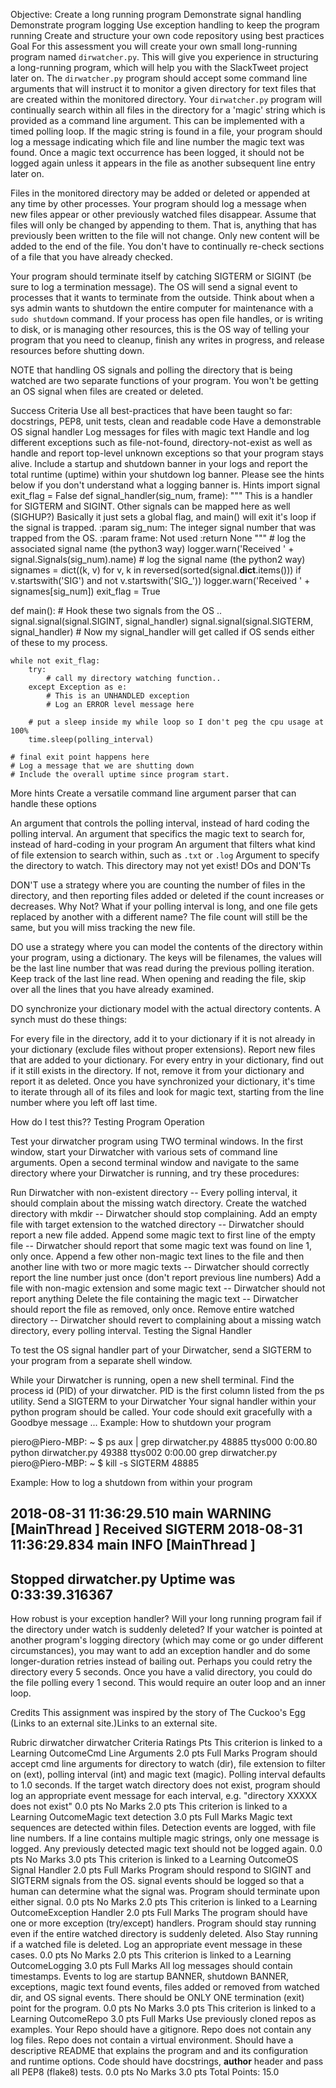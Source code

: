 

Objective:
Create a long running program
Demonstrate signal handling
Demonstrate program logging
Use exception handling to keep the program running
Create and structure your own code repository using best practices
Goal
For this assessment you will create your own small long-running program named `dirwatcher.py`.  This will give you experience in structuring a long-running program, which will help you with the SlackTweet project later on. The `dirwatcher.py` program should accept some command line arguments that will instruct it to monitor a given directory for text files that are created within the monitored directory.  Your `dirwatcher.py` program will continually search within all files in the directory for a 'magic' string which is provided as a command line argument.  This can be implemented with a timed polling loop.  If the magic string is found in a file, your program should log a message indicating which file and line number the magic text was found.  Once a magic text occurrence has been logged, it should not be logged again unless it appears in the file as another subsequent line entry later on.

Files in the monitored directory may be added or deleted or appended at any time by other processes.  Your program should log a message when new files appear or other previously watched files disappear.  Assume that files will only be changed by appending to them.  That is, anything that has previously been written to the file will not change.  Only new content will be added to the end of the file.  You don't have to continually re-check sections of a file that you have already checked.

Your program should terminate itself by catching SIGTERM or SIGINT (be sure to log a termination message).  The OS will send a signal event to processes that it wants to terminate from the outside.  Think about when a sys admin wants to shutdown the entire computer for maintenance with a `sudo shutdown` command.  If your process has open file handles, or is writing to disk, or is managing other resources, this is the OS way of telling your program that you need to cleanup, finish any writes in progress, and release resources before shutting down.

NOTE that handling OS signals and polling the directory that is being watched are two separate functions of your program.  You won't be getting an OS signal when files are created or deleted.

Success Criteria
Use all best-practices that have been taught so far: docstrings, PEP8, unit tests, clean and readable code
Have a demonstrable OS signal handler
Log messages for files with magic text
Handle and log different exceptions such as file-not-found, directory-not-exist as well as handle and report top-level unknown exceptions so that your program stays alive.
Include a startup and shutdown banner in your logs and report the total runtime (uptime) within your shutdown log banner.  Please see the hints below if you don't understand what a logging banner is.
Hints
import signal
exit_flag = False
def signal_handler(sig_num, frame):
    """
    This is a handler for SIGTERM and SIGINT. Other signals can be mapped here as well (SIGHUP?)
    Basically it just sets a global flag, and main() will exit it's loop if the signal is trapped.
    :param sig_num: The integer signal number that was trapped from the OS.
    :param frame: Not used
    :return None
    """
    # log the associated signal name (the python3 way)
    logger.warn('Received ' + signal.Signals(sig_num).name)
    # log the signal name (the python2 way)
    signames = dict((k, v) for v, k in reversed(sorted(signal.__dict__.items()))
 if v.startswith('SIG') and not v.startswith('SIG_'))
    logger.warn('Received ' + signames[sig_num])
    exit_flag = True

def main():
    # Hook these two signals from the OS .. 
    signal.signal(signal.SIGINT, signal_handler)
    signal.signal(signal.SIGTERM, signal_handler)
    # Now my signal_handler will get called if OS sends either of these to my process.

    while not exit_flag:
        try:
            # call my directory watching function..
        except Exception as e:
            # This is an UNHANDLED exception
            # Log an ERROR level message here

        # put a sleep inside my while loop so I don't peg the cpu usage at 100%
        time.sleep(polling_interval)
    
    # final exit point happens here
    # Log a message that we are shutting down
    # Include the overall uptime since program start.


More hints
Create a versatile command line argument parser that can handle these options

An argument that controls the polling interval, instead of hard coding the polling interval.
An argument that specifics the magic text to search for, instead of hard-coding in your program
An argument that filters what kind of file extension to search within, such as `.txt` or `.log`
Argument to specify the directory to watch.  This directory may not yet exist!
DOs and DON'Ts

DON'T use a strategy where you are counting the number of files in the directory, and then reporting files added or deleted if the count increases or decreases.  Why Not?  What if your polling interval is long, and one file gets replaced by another with a different name?  The file count will still be the same, but you will miss tracking the new file.

DO use a strategy where you can model the contents of the directory within your program, using a dictionary.  The keys will be filenames, the values will be the last line number that was read during the previous polling iteration.  Keep track of the last line read.  When opening and reading the file, skip over all the lines that you have already examined.

DO synchronize your dictionary model with the actual directory contents.  A synch must do these things:

For every file in the directory, add it to your dictionary if it is not already in your dictionary (exclude files without proper extensions).  Report new files that are added to your dictionary.
For every entry in your dictionary, find out if it still exists in the directory.  If not, remove it from your dictionary and report it as deleted.
Once you have synchronized your dictionary, it's time to iterate through all of its files and look for magic text, starting from the line number where you left off last time.
 

How do I test this??
Testing Program Operation

Test your dirwatcher program using TWO terminal windows.  In the first window, start your Dirwatcher with various sets of command line arguments.  Open a second terminal window and navigate to the same directory where your Dirwatcher is running, and try these procedures:

Run Dirwatcher with non-existent directory -- Every polling interval, it should complain about the missing watch directory.
Create the watched directory with mkdir -- Dirwatcher should stop complaining.
Add an empty file with target extension to the watched directory -- Dirwatcher should report a new file added.
Append some magic text to first line of the empty file -- Dirwatcher should report that some magic text was found on line 1, only once.
Append a few other non-magic text lines to the file and then another line with two or more magic texts -- Dirwatcher should correctly report the line number just once (don't report previous line numbers)
Add a file with non-magic extension and some magic text -- Dirwatcher should not report anything
Delete the file containing the magic text -- Dirwatcher should report the file as removed, only once.
Remove entire watched directory -- Dirwatcher should revert to complaining about a missing watch directory, every polling interval.
Testing the Signal Handler

To test the OS signal handler part of your Dirwatcher, send a SIGTERM to your program from a separate shell window.

While your Dirwatcher is running, open a new shell terminal.
Find the process id (PID) of your dirwatcher.  PID is the first column listed from the ps utility.
Send a SIGTERM to your Dirwatcher
Your signal handler within your python program should be called.  Your code should exit gracefully with a Goodbye message ...
Example: How to shutdown your program

piero@Piero-MBP: ~ $ ps aux | grep dirwatcher.py
48885 ttys000    0:00.80 python dirwatcher.py
49388 ttys002    0:00.00 grep dirwatcher.py
piero@Piero-MBP: ~ $ kill -s SIGTERM 48885

Example:  How to log a shutdown from within your program 

2018-08-31 11:36:29.510 __main__     WARNING  [MainThread  ] Received SIGTERM
2018-08-31 11:36:29.834 __main__     INFO     [MainThread  ] 
-------------------------------------------------------------------
   Stopped dirwatcher.py
   Uptime was 0:33:39.316367
-------------------------------------------------------------------
How robust is your exception handler?
Will your long running program fail if the directory under watch is suddenly deleted?  If your watcher is pointed at another program's logging directory (which may come or go under different circumstances), you may want to add an exception handler and do some longer-duration retries instead of bailing out.  Perhaps you could retry the directory every 5 seconds.  Once you have a valid directory, you could do the file polling every 1 second.  This would require an outer loop and an inner loop.  

Credits
This assignment was inspired by the story of The Cuckoo's Egg (Links to an external site.)Links to an external site.

Rubric
dirwatcher
dirwatcher
Criteria	Ratings	Pts
This criterion is linked to a Learning OutcomeCmd Line Arguments
2.0 pts
Full Marks
Program should accept cmd line arguments for directory to watch (dir), file extension to filter on (ext), polling interval (int) and magic text (magic). Polling interval defaults to 1.0 seconds. If the target watch directory does not exist, program should log an appropriate event message for each interval, e.g. "directory XXXXX does not exist"
0.0 pts
No Marks
2.0 pts
This criterion is linked to a Learning OutcomeMagic text detection
3.0 pts
Full Marks
Magic text sequences are detected within files. Detection events are logged, with file line numbers. If a line contains multiple magic strings, only one message is logged. Any previously detected magic text should not be logged again.
0.0 pts
No Marks
3.0 pts
This criterion is linked to a Learning OutcomeOS Signal Handler
2.0 pts
Full Marks
Program should respond to SIGINT and SIGTERM signals from the OS. signal events should be logged so that a human can determine what the signal was. Program should terminate upon either signal.
0.0 pts
No Marks
2.0 pts
This criterion is linked to a Learning OutcomeException Handler
2.0 pts
Full Marks
The program should have one or more exception (try/except) handlers. Program should stay running even if the entire watched directory is suddenly deleted. Also Stay running if a watched file is deleted. Log an appropriate event message in these cases.
0.0 pts
No Marks
2.0 pts
This criterion is linked to a Learning OutcomeLogging
3.0 pts
Full Marks
All log messages should contain timestamps. Events to log are startup BANNER, shutdown BANNER, exceptions, magic text found events, files added or removed from watched dir, and OS signal events. There should be ONLY ONE termination (exit) point for the program.
0.0 pts
No Marks
3.0 pts
This criterion is linked to a Learning OutcomeRepo
3.0 pts
Full Marks
Use previously cloned repos as examples. Your Repo should have a gitignore. Repo does not contain any log files. Repo does not contain a virtual environment. Should have a descriptive README that explains the program and and its configuration and runtime options. Code should have docstrings, __author__ header and pass all PEP8 (flake8) tests.
0.0 pts
No Marks
3.0 pts
Total Points: 15.0
